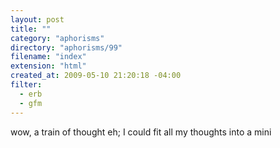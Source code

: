 ```yaml
---
layout: post
title: ""
category: "aphorisms"
directory: "aphorisms/99"
filename: "index"
extension: "html"
created_at: 2009-05-10 21:20:18 -04:00
filter:
  - erb
  - gfm
---
```


wow, a train of thought eh; I could fit all my thoughts into a mini
